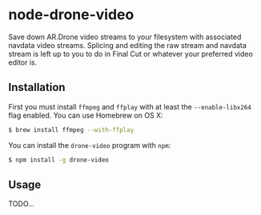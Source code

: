 node-drone-video
================

Save down AR.Drone video streams to your filesystem with associated navdata video
streams. Splicing and editing the raw stream and navdata stream is left up to you
to do in Final Cut or whatever your preferred video editor is.

Installation
------------

First you must install `ffmpeg` and `ffplay` with at least the `--enable-libx264`
flag enabled. You can use Homebrew on OS X:

``` bash
$ brew install ffmpeg --with-ffplay
```

You can install the `drone-video` program with `npm`:

``` bash
$ npm install -g drone-video
```

Usage
-----

TODO...
